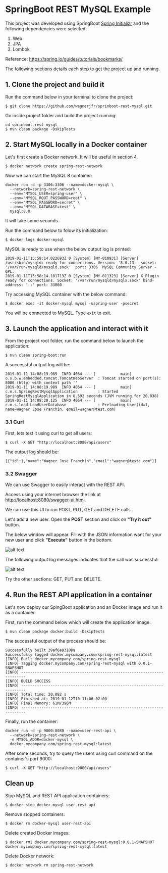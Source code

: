 # SpringBoot REST MySQL Example

This project was developed using SpringBoot [Spring Initializr](start.spring.io) and the following dependencies were selected:
1. Web
2. JPA
3. Lombok

Reference: https://spring.io/guides/tutorials/bookmarks/

The following sections details each step to get the project up and running.

## 1. Clone the project and build it
Run the command below in your terminal to clone the project:
```
$ git clone https://github.com/wagnerjfr/sprinboot-rest-mysql.git
```
Go inside project folder and build the project running:
```
cd sprinboot-rest-mysql
$ mvn clean package -DskipTests
```
## 2. Start MySQL locally in a Docker container

Let's first create a Docker network. It will be useful in section 4. 

```
$ docker network create spring-rest-network
```
Now we can start the MySQL 8 container:
```
docker run -d -p 3306:3306 --name=docker-mysql \
  --network=spring-rest-network \
  --env="MYSQL_USER=spring-user" \
  --env="MYSQL_ROOT_PASSWORD=root" \
  --env="MYSQL_PASSWORD=secret" \
  --env="MYSQL_DATABASE=test" \
  mysql:8.0
```
It will take some seconds.

Run the command below to folow its initialization:
```
$ docker logs docker-mysql
```
MySQL is ready to use when the below output log is printed:
```
2019-01-11T15:58:14.022693Z 0 [System] [MY-010931] [Server] /usr/sbin/mysqld: ready for connections. Version: '8.0.13'  socket: '/var/run/mysqld/mysqld.sock'  port: 3306  MySQL Community Server - GPL.
2019-01-11T15:58:14.101713Z 0 [System] [MY-011323] [Server] X Plugin ready for connections. Socket: '/var/run/mysqld/mysqlx.sock' bind-address: '::' port: 33060
```

Try accessing MySQL container with the below command:
```
$ docker exec -it docker-mysql mysql -uspring-user -psecret
```
You will be connected to MySQL. Type `exit` to exit.

## 3. Launch the application and interact with it
From the project root folder, run the command below to launch the application:
```
$ mvn clean spring-boot:run
```
A successful output log will be:
```console
2019-01-11 14:08:19.985  INFO 4064 --- [           main] o.s.b.w.embedded.tomcat.TomcatWebServer  : Tomcat started on port(s): 8080 (http) with context path ''
2019-01-11 14:08:19.989  INFO 4064 --- [           main] c.m.s.SpringRestMysqlApplication         : Started SpringRestMysqlApplication in 8.592 seconds (JVM running for 20.038)
2019-01-11 14:08:20.125  INFO 4064 --- [           main] c.m.s.load.LoadUserDatabase              : Preloading User(id=1, name=Wagner Jose Franchin, email=wagner@test.com)
```
### 3.1 Curl
First, lets test it using curl to get all users:
```
$ curl -X GET "http://localhost:8080/api/users"
```
The output log should be:
```console
[{"id":1,"name":"Wagner Jose Franchin","email":"wagner@teste.com"}]
```
### 3.2 Swagger
We can use Swagger to easily interact with the REST API.

Access using your internet browser the link at <http://localhost:8080/swagger-ui.html>.

We can use this UI to run POST, PUT, GET and DELETE calls.

Let's add a new user. Open the **POST** section and click on **"Try it out"** button.

The below window will appear. Fill with the JSON information want  for your new user and click **"Execute"** button in the bottom.

![alt text](https://github.com/wagnerjfr/springboot-rest-mysql/blob/master/figures/figure1.png)

The following output log messages indicates that the call was successful:

![alt text](https://github.com/wagnerjfr/springboot-rest-mysql/blob/master/figures/figure2.png)

Try the other sections: GET, PUT and DELETE.

## 4. Run the REST API application in a container
Let's now deploy our SpingBoot application and an Docker image and run it as a container.

First, run the command below which will create the application image:
```
$ mvn clean package docker:build -DskipTests
```
The successful output of the process should be:
```
Successfully built 39af6a93108a
Successfully tagged docker.mycompany.com/spring-rest-mysql:latest
[INFO] Built docker.mycompany.com/spring-rest-mysql
[INFO] Tagging docker.mycompany.com/spring-rest-mysql with 0.0.1-SNAPSHOT
[INFO] ------------------------------------------------------------------------
[INFO] BUILD SUCCESS
[INFO] ------------------------------------------------------------------------
[INFO] Total time: 20.082 s
[INFO] Finished at: 2019-01-12T10:11:06-02:00
[INFO] Final Memory: 61M/396M
[INFO] ------------------------------------------------------------------------
```
Finally, run the container:
```
docker run -d -p 9000:8080 --name=user-rest-api \
  --network=spring-rest-network \
  -e MYSQL_ADDR=docker-mysql \
  docker.mycompany.com/spring-rest-mysql:latest
```
After some seconds, try to query the users using curl command on the container's port 9000: 
```
$ curl -X GET "http://localhost:9000/api/users"
```

## Clean up
Stop MySQL and REST API application containers:
```
$ docker stop docker-mysql user-rest-api
```
Remove stopped containers:
```
$ docker rm docker-mysql user-rest-api
```
Delete created Docker images:
```
$ docker rmi docker.mycompany.com/spring-rest-mysql:0.0.1-SNAPSHOT docker.mycompany.com/spring-rest-mysql:latest
```
Delete Docker network:
```
$ docker network rm spring-rest-network
```
